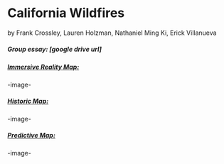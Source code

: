 # California Wildfires
by Frank Crossley, Lauren Holzman, Nathaniel Ming Ki, Erick Villanueva

##### Group essay: [google drive url]

##### [Immersive Reality Map: ](https://link-url-here.org)
-image-
##### [Historic Map: ](https://link-url-here.org)
-image-

##### [Predictive Map: ](https://link-url-here.org)
-image-
